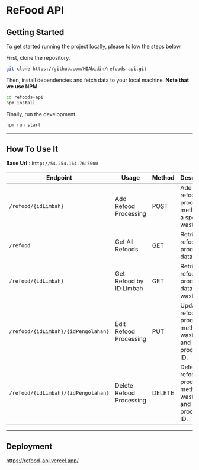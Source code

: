 # ReFood API

## Getting Started

To get started running the project locally, please follow the steps below.

First, clone the repository.

```bash
git clone https://github.com/MIAbidin/refoods-api.git
```

Then, install dependencies and fetch data to your local machine. **Note that we use NPM**

```bash
cd refoods-api
npm install
```

Finally, run the development.

```bash
npm run start
```

---

## How To Use It

**Base Url** :  `http://54.254.164.76:5000`

| Endpoint | Usage | Method | Description |
|----------|-------|---------|----------|
| `/refood/{idLimbah}` | Add Refood Processing | POST |  Add a new refood processing method for a specific waste ID. |
| `/refood` | Get All Refoods | GET |  Retrieve all refood processing data. |
| `/refood/{idLimbah}` | Get Refood by ID Limbah | GET |  Retrieve refood processing data by waste ID. |
| `/refood/{idLimbah}/{idPengolahan}` | Edit Refood Processing | PUT |  Update refood processing method by waste ID and processing ID. |
| `/refood/{idLimbah}/{idPengolahan}` | Delete Refood Processing | DELETE |  Delete refood processing method by waste ID and processing ID.  |



---

## Deployment
https://refood-api.vercel.app/
